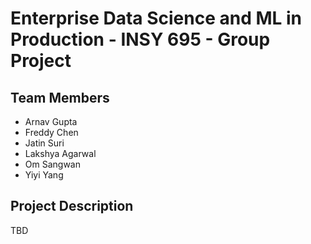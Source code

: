 # Enterprise Data Science and ML in Production - INSY 695 - Group Project

## Team Members
- Arnav Gupta
- Freddy Chen
- Jatin Suri
- Lakshya Agarwal
- Om Sangwan
- Yiyi Yang

## Project Description

TBD
